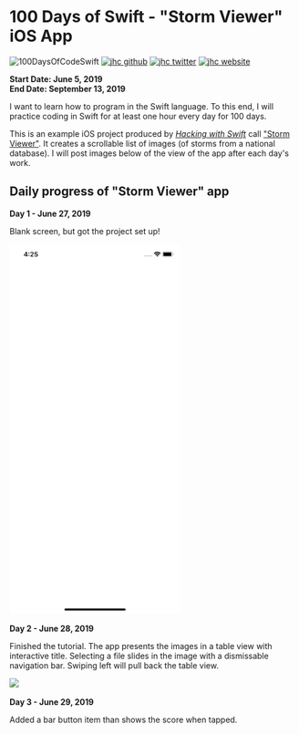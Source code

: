 # 100 Days of Swift - "Storm Viewer" iOS App

![100DaysOfCodeSwift](https://img.shields.io/badge/100DaysOfCode-Swift-FA7343.svg?style=flat&logo=swift)
[![jhc github](https://img.shields.io/badge/GitHub-jhrcook-lightgrey.svg?style=flat&logo=github)](https://github.com/jhrcook)
[![jhc twitter](https://img.shields.io/badge/Twitter-JoshDoesaThing-00aced.svg?style=flat&logo=twitter)](https://twitter.com/JoshDoesa)
[![jhc website](https://img.shields.io/badge/Website-JoshDoesaThing-5087B2.svg?style=flat&logo=telegram)](https://www.joshdoesathing.com)

**Start Date: June 5, 2019  
End Date: September 13, 2019**

I want to learn how to program in the Swift language. To this end, I will practice coding in Swift for at least one hour every day for 100 days.

This is an example iOS project produced by [*Hacking with Swift*](https://www.hackingwithswift.com/read) call ["Storm Viewer"](https://www.hackingwithswift.com/read/1/overview). It creates a scrollable list of images (of storms from a national database). I will post images below of the view of the app after each day's work.

## Daily progress of "Storm Viewer" app

**Day 1 - June 27, 2019**

Blank screen, but got the project set up!

<img src="progress_screenshots/Simulator Screen Shot - iPhone XR - 2019-06-27 at 16.25.14.png" width="300"/>

**Day 2 - June 28, 2019**

Finished the tutorial. The app presents the images in a table view with interactive title. Selecting a file slides in the image with a dismissable navigation bar. Swiping left will pull back the table view.

<img src="progress_screenshots/Jun-28-2019 14-29-48.gif" width="300"/>


**Day 3 - June 29, 2019**

Added a bar button item than shows the score when tapped.
